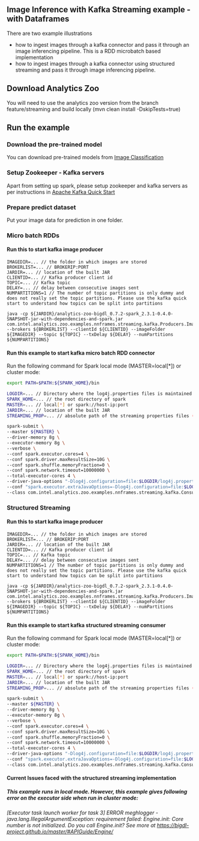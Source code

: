 ## Image Inference with Kafka Streaming example - with Dataframes
There are two example illustrations
* how to ingest images through a kafka connector and pass it through an image inferencing pipeline. This is a RDD microbatch based implementation
* how to ingest images through a kafka connector using structured streaming and pass it through image inferencing pipeline.

## Download Analytics Zoo
You will need to use the analytics zoo version from the branch feature/streaming and build locally (mvn clean install -DskipTests=true)
## Run the example
### Download the pre-trained model
You can download pre-trained models from [Image Classification](https://github.com/intel-analytics/analytics-zoo/blob/master/docs/docs/ProgrammingGuide/image-classification.md)

### Setup Zookeeper - Kafka servers
Apart from setting up spark, please setup zookeeper and kafka servers as per instructions in [Apache Kafka Quick Start](https://kafka.apache.org/quickstart) 

### Prepare predict dataset
Put your image data for prediction in one folder.

### Micro batch RDDs

#### Run this to start kafka image producer
```shell
IMAGEDIR=... // the folder in which images are stored
BROKERLIST=... // BROKERIP:PORT
JARDIR=... // location of the built JAR
CLIENTID=... // Kafka producer client id
TOPIC=... // Kafka topic
DELAY=... // delay between consecutive images sent
NUMPARTITIONS=1 // The number of topic partitions is only dummy and does not really set the topic partitions. Please use the kafka quick start to understand how topics can be split into partitions 

java -cp ${JARDIR}/analytics-zoo-bigdl_0.7.2-spark_2.3.1-0.4.0-SNAPSHOT-jar-with-dependencies-and-spark.jar com.intel.analytics.zoo.examples.nnframes.streaming.kafka.Producers.ImageProducer --brokers ${BROKERLIST} --clientId ${CLIENTID} --imageFolder ${IMAGEDIR} --topic ${TOPIC} --txDelay ${DELAY} --numPartitions ${NUMPARTITIONS}
```

#### Run this example to start kafka micro batch RDD connector
Run the following command for Spark local mode (MASTER=local[*]) or cluster mode:
```bash
export PATH=$PATH:${SPARK_HOME}/bin 

LOGDIR=... // Directory where the log4j.properties files is maintained (sample log properties file in zoo/src/resources/)
SPARK_HOME=... // the root directory of spark
MASTER=... // local[*] or spark://host-ip:port
JARDIR=... // location of the built JAR
STREAMING_PROP=... // absolute path of the streaming properties files (sample properties file in zoo/src/resources/). Please change the paths and parameters in the streaming properties files before execution

spark-submit \
--master ${MASTER} \
--driver-memory 8g \
--executor-memory 8g \
--verbose \
--conf spark.executor.cores=4 \
--conf spark.driver.maxResultSize=10G \
--conf spark.shuffle.memoryFraction=0 \
--conf spark.network.timeout=10000000 \
--total-executor-cores 4 \
--driver-java-options "-Dlog4j.configuration=file:$LOGDIR/log4j.properties" \
--conf "spark.executor.extraJavaOptions=-Dlog4j.configuration=file:$LOGDIR/log4j.properties" \
--class com.intel.analytics.zoo.examples.nnframes.streaming.kafka.Consumers.ImageConsumeAndInference ${JARDIR}/analytics-zoo-bigdl_0.7.2-spark_2.3.1-0.4.0-SNAPSHOT-jar-with-dependencies-and-spark.jar --propFile ${STREAMING_PROP}
```
### Structured Streaming

#### Run this to start kafka image producer
```shell
IMAGEDIR=... // the folder in which images are stored
BROKERLIST=... // BROKERIP:PORT
JARDIR=... // location of the built JAR
CLIENTID=... // Kafka producer client id
TOPIC=... // Kafka topic
DELAY=... // delay between consecutive images sent
NUMPARTITIONS=1 // The number of topic partitions is only dummy and does not really set the topic partitions. Please use the kafka quick start to understand how topics can be split into partitions 

java -cp ${JARDIR}/analytics-zoo-bigdl_0.7.2-spark_2.3.1-0.4.0-SNAPSHOT-jar-with-dependencies-and-spark.jar com.intel.analytics.zoo.examples.nnframes.streaming.kafka.Producers.ImageStructuredProducer --brokers ${BROKERLIST} --clientId ${CLIENTID} --imageFolder ${IMAGEDIR} --topic ${TOPIC} --txDelay ${DELAY} --numPartitions ${NUMPARTITIONS}
```

#### Run this example to start kafka structured streaming consumer
Run the following command for Spark local mode (MASTER=local[*]) or cluster mode:
```bash
export PATH=$PATH:${SPARK_HOME}/bin 

LOGDIR=... // Directory where the log4j.properties files is maintained (sample log properties file in zoo/src/resources/)
SPARK_HOME=... // the root directory of spark
MASTER=... // local[*] or spark://host-ip:port
JARDIR=... // location of the built JAR
STREAMING_PROP=... // absolute path of the streaming properties files (sample properties file in zoo/src/resources/). Please change the paths and parameters in the streaming properties files before execution

spark-submit \
--master ${MASTER} \
--driver-memory 8g \
--executor-memory 8g \
--verbose \
--conf spark.executor.cores=4 \
--conf spark.driver.maxResultSize=10G \
--conf spark.shuffle.memoryFraction=0 \
--conf spark.network.timeout=10000000 \
--total-executor-cores 4 \
--driver-java-options "-Dlog4j.configuration=file:$LOGDIR/log4j.properties" \
--conf "spark.executor.extraJavaOptions=-Dlog4j.configuration=file:$LOGDIR/log4j.properties" \
--class com.intel.analytics.zoo.examples.nnframes.streaming.kafka.Consumers.ImageStructuredConsumer ${JARDIR}/analytics-zoo-bigdl_0.7.2-spark_2.3.1-0.4.0-SNAPSHOT-jar-with-dependencies-and-spark.jar --propFile ${STREAMING_PROP}
```
#### Current Issues faced with the structured streaming implementation
##### This example runs in local mode. However, this example gives following error on the executor side when run in cluster mode:
*[Executor task launch worker for task 3] ERROR meghlogger - java.lang.IllegalArgumentException: requirement failed: Engine.init: Core number is not initialized. Do you call Engine.init? See more at https://bigdl-project.github.io/master/#APIGuide/Engine/*

